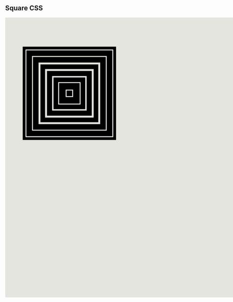 <DOCTYPE html>
<html>
<head>
<meta name="viewport" content="width=device-width, initial-scale=1">
<style>
.rectangle {
  height: 9.375in;
  width: 12.6953125in;
  position: absolute;
  z-index: 0;
  background-color: #E4E5DE;
}
.square {
  height: 3.125in;
  width: 3.125in;
  position: absolute;
  z-index: 0;
  background-color: black;
  transform: translate(0.585in,0.976in)
}
.square2 {
  height: 2.9375in;
  width: 2.9375in;
  position: absolute;
  z-index: 0;
  background-color: #E4E5DE;
  transform: translate(0.6788in,1.0698in);
}
.square3 {
  height: 2.875in;
  width: 2.875in;
  position: absolute;
  z-index: 0;
  background-color: black;
  transform: translate(0.71in,1.101in);
}
.square4 {
  height: 2.5in;
  width: 2.5in;
  position: absolute;
  z-index: 0;
  background-color: #E4E5DE;
  transform: translate(0.8975in,1.2885in);
}
.square5 {
  height: 2.4375in;
  width: 2.4375in;
  position: absolute;
  z-index: 0;
  background-color: black;
  transform: translate(0.9288in,1.3198in);
}
.square6 {
  height: 2.0625in;
  width: 2.0625in;
  position: absolute;
  z-index: 0;
  background-color: #E4E5DE;
  transform: translate(1.1163in,1.5073in);
}
.square7 {
  height: 1.9375in;
  width: 1.9375in;
  position: absolute;
  z-index: 0;
  background-color: black;
  transform: translate(1.1788in,1.5698in);
}
.square8 {
  height: 1.625in;
  width: 1.625in;
  position: absolute;
  z-index: 0;
  background-color: #E4E5DE;
  transform: translate(1.3351in,1.7261in);
}
.square9 {
  height: 1.5in;
  width: 1.5in;
  position: absolute;
  z-index: 0;
  background-color: black;
  transform: translate(1.3976in,1.7886in);
}
.square10 {
  height: 1.15625in;
  width: 1.15625in;
  position: absolute;
  z-index: 0;
  background-color: #E4E5DE;
  transform: translate(1.5695in,1.9605in);
}
.square11 {
  height: 1.0625in;
  width: 1.0625in;
  position: absolute;
  z-index: 0;
  background-color: black;
  transform: translate(1.6164in,2.0074in);
}
.square12 {
  height: 0.75in;
  width: 0.75in;
  position: absolute;
  z-index: 0;
  background-color: #E4E5DE;
  transform: translate(1.7727in,2.1637in);
}
.square13 {
  height: 0.6875in;
  width: 0.6875in;
  position: absolute;
  z-index: 0;
  background-color: black;
  transform: translate(1.8039in,2.1949in);
}
.square14 {
  height: 0.25in;
  width: 0.25in;
  position: absolute;
  z-index: 0;
  background-color: #E4E5DE;
  transform: translate(2.0227in,2.4137in);
}
.square15 {
  height: 0.1875in;
  width: 0.1875in;
  position: absolute;
  z-index: 0;
  background-color: black;
  transform: translate(2.054in,2.445in);
}

</style>
</head>
<body>

<h2>Square CSS</h2>
<div class="rectangle"></div>
<div class="square"></div>
<div class="square2"></div>
<div class="square3"></div>
<div class="square4"></div>
<div class="square5"></div>
<div class="square6"></div>
<div class="square7"></div>
<div class="square8"></div>
<div class="square9"></div>
<div class="square10"></div>
<div class="square11"></div>
<div class="square12"></div>
<div class="square13"></div>
<div class="square14"></div>
<div class="square15"></div>

<p>My ‘inspiration’ painting is Frank Stella’s “<a href="https://www.caviar20.com/products/frank-stella-conspiracy-lithograph-1971">Conspiracy</a>” Lithograph. The viewer is seeing a series of concentric black squares on a beige background, with small lines of beige in between each square. The background is much more extensive than the squares, which are situated in the top right corner, leaving a vast amount of the painting being just pure beige. 
</p>
<a href="https://gavin-casey.github.io/index.html/">Index</a>
</body>
</html>
